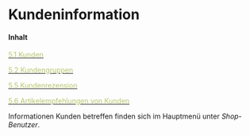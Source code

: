 # Kundeninformation

#### Inhalt

[<span style="color:#B7C66E">5.1 Kunden</span>](kunden.md)

[<span style="color:#B7C66E">5.2 Kundengruppen<span>](kundengruppen.md)

[<span style="color:#B7C66E">5.5 Kundenrezension</span>](kundenrezension.md)

[<span style="color:#B7C66E">5.6 Artikelempfehlungen von Kunden</span>](artikelempfehlung_von_kunden.md)



Informationen Kunden betreffen finden sich im Hauptmenü unter *Shop-Benutzer*.


